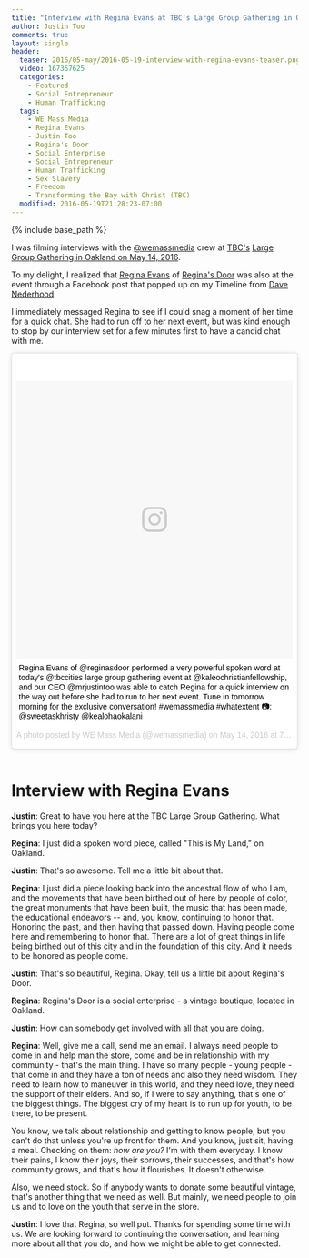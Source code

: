 ```yaml
---
title: "Interview with Regina Evans at TBC's Large Group Gathering in Oakland - May 14, 2016"
author: Justin Too
comments: true
layout: single
header:
  teaser: 2016/05-may/2016-05-19-interview-with-regina-evans-teaser.png
  video: 167367625
  categories:
    - Featured
    - Social Entrepreneur
    - Human Trafficking
  tags:
    - WE Mass Media
    - Regina Evans
    - Justin Too
    - Regina's Door
    - Social Enterprise
    - Social Entrepreneur
    - Human Trafficking
    - Sex Slavery
    - Freedom
    - Transforming the Bay with Christ (TBC)
  modified: 2016-05-19T21:28:23-07:00
---
```


{% include base_path %}

I was filming interviews with the <a href="instagram.com/wemassmedia">@wemassmedia</a> crew at <a href="http://www.tbc.city/">TBC's</a> <a href="https://www.eventbrite.com/e/tbc-large-group-gathering-51416-tickets-20743383017">Large Group Gathering in Oakland on May 14, 2016</a>.

To my delight, I realized that <a href="https://twitter.com/echojustice">Regina Evans</a> of <a href="http://www.reginasdoor.com/">Regina's Door</a> was also at the event through a Facebook post that popped up on my Timeline from <a href="https://twitter.com/nederdave">Dave Nederhood</a>.

I immediately messaged Regina to see if I could snag a moment of her time for a quick chat. She had to run off to her next event, but was kind enough to stop by our interview set for a few minutes first to have a candid chat with me.

<blockquote class="instagram-media" data-instgrm-captioned data-instgrm-version="7" style=" background:#FFF; border:0; border-radius:3px; box-shadow:0 0 1px 0 rgba(0,0,0,0.5),0 1px 10px 0 rgba(0,0,0,0.15); margin: 1px; max-width:658px; padding:0; width:99.375%; width:-webkit-calc(100% - 2px); width:calc(100% - 2px);"><div style="padding:8px;"> <div style=" background:#F8F8F8; line-height:0; margin-top:40px; padding:50.3240740741% 0; text-align:center; width:100%;"> <div style=" background:url(data:image/png;base64,iVBORw0KGgoAAAANSUhEUgAAACwAAAAsCAMAAAApWqozAAAABGdBTUEAALGPC/xhBQAAAAFzUkdCAK7OHOkAAAAMUExURczMzPf399fX1+bm5mzY9AMAAADiSURBVDjLvZXbEsMgCES5/P8/t9FuRVCRmU73JWlzosgSIIZURCjo/ad+EQJJB4Hv8BFt+IDpQoCx1wjOSBFhh2XssxEIYn3ulI/6MNReE07UIWJEv8UEOWDS88LY97kqyTliJKKtuYBbruAyVh5wOHiXmpi5we58Ek028czwyuQdLKPG1Bkb4NnM+VeAnfHqn1k4+GPT6uGQcvu2h2OVuIf/gWUFyy8OWEpdyZSa3aVCqpVoVvzZZ2VTnn2wU8qzVjDDetO90GSy9mVLqtgYSy231MxrY6I2gGqjrTY0L8fxCxfCBbhWrsYYAAAAAElFTkSuQmCC); display:block; height:44px; margin:0 auto -44px; position:relative; top:-22px; width:44px;"></div></div> <p style=" margin:8px 0 0 0; padding:0 4px;"> <a href="https://www.instagram.com/p/BFaWxpwKpLR/" style=" color:#000; font-family:Arial,sans-serif; font-size:14px; font-style:normal; font-weight:normal; line-height:17px; text-decoration:none; word-wrap:break-word;" target="_blank">Regina Evans of @reginasdoor performed a very powerful spoken word at today&#39;s @tbccities large group gathering event at @kaleochristianfellowship, and our CEO @mrjustintoo was able to catch Regina for a quick interview on the way out before she had to run to her next event. Tune in tomorrow morning for the exclusive conversation! #wemassmedia #whatextent 📷: @sweetaskhristy @kealohaokalani</a></p> <p style=" color:#c9c8cd; font-family:Arial,sans-serif; font-size:14px; line-height:17px; margin-bottom:0; margin-top:8px; overflow:hidden; padding:8px 0 7px; text-align:center; text-overflow:ellipsis; white-space:nowrap;">A photo posted by WE Mass Media (@wemassmedia) on <time style=" font-family:Arial,sans-serif; font-size:14px; line-height:17px;" datetime="2016-05-15T02:52:29+00:00">May 14, 2016 at 7:52pm PDT</time></p></div></blockquote>
<script async defer src="//platform.instagram.com/en_US/embeds.js"></script>
<br/>

# Interview with Regina Evans

**Justin**: Great to have you here at the TBC Large Group Gathering. What brings you here today?

**Regina**: I just did a spoken word piece, called "This is My Land," on Oakland.

**Justin**: That's so awesome. Tell me a little bit about that.

**Regina**: I just did a piece looking back into the ancestral flow of who I am, and the movements that have been birthed out of here by people of color, the great monuments that have been built, the music that has been made, the educational endeavors -- and, you know, continuing to honor that. Honoring the past, and then having that passed down. Having people come here and remembering to honor that. There are a lot of great things in life being birthed out of this city and in the foundation of this city. And it needs to be honored as people come.

**Justin**: That's so beautiful, Regina. Okay, tell us a little bit about Regina's Door.

**Regina**: Regina's Door is a social enterprise - a vintage boutique, located in Oakland.

**Justin**: How can somebody get involved with all that you are doing.

<!-- more -->

**Regina**: Well, give me a call, send me an email. I always need people to come in and help man the store, come and be in relationship with my community - that's the main thing. I have so many people - young people - that come in and they have a ton of needs and also they need wisdom. They need to learn how to maneuver in this world, and they need love, they need the support of their elders. And so, if I were to say anything, that's one of the biggest things. The biggest cry of my heart is to run up for youth, to be there, to be present.

You know, we talk about relationship and getting to know people, but you can't do that unless you're up front for them. And you know, just sit, having a meal. Checking on them: *how are you?* I'm with them everyday. I know their pains, I know their joys, their sorrows, their successes, and that's how community grows, and that's how it flourishes. It doesn't otherwise.

Also, we need stock. So if anybody wants to donate some beautiful vintage, that's another thing that we need as well. But mainly, we need people to join us and to love on the youth that serve in the store.

**Justin**: I love that Regina, so well put. Thanks for spending some time with us. We are looking forward to continuing the conversation, and learning more about all that you do, and how we might be able to get connected.
